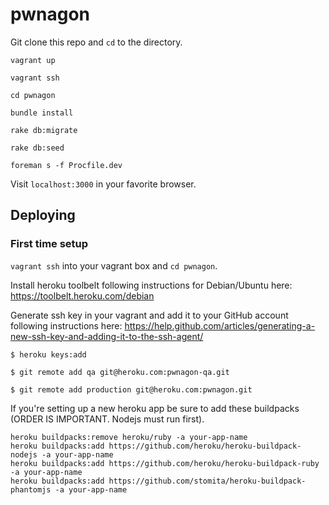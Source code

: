 # pwnagon

Git clone this repo and `cd` to the directory.

```shell
vagrant up
```

```shell
vagrant ssh
```

```shell
cd pwnagon
```

```shell
bundle install
```

```shell
rake db:migrate
```

```shell
rake db:seed
```

```shell
foreman s -f Procfile.dev
```

Visit `localhost:3000` in your favorite browser.


## Deploying

### First time setup

`vagrant ssh` into your vagrant box and `cd pwnagon`.

Install heroku toolbelt following instructions for Debian/Ubuntu here: https://toolbelt.heroku.com/debian

Generate ssh key in your vagrant and add it to your GitHub account following instructions here: https://help.github.com/articles/generating-a-new-ssh-key-and-adding-it-to-the-ssh-agent/

```shell
$ heroku keys:add
```

```shell
$ git remote add qa git@heroku.com:pwnagon-qa.git
```

```shell
$ git remote add production git@heroku.com:pwnagon.git
```

If you're setting up a new heroku app be sure to add these buildpacks (ORDER IS IMPORTANT. Nodejs must run first).

```shell
heroku buildpacks:remove heroku/ruby -a your-app-name
heroku buildpacks:add https://github.com/heroku/heroku-buildpack-nodejs -a your-app-name
heroku buildpacks:add https://github.com/heroku/heroku-buildpack-ruby -a your-app-name
heroku buildpacks:add https://github.com/stomita/heroku-buildpack-phantomjs -a your-app-name
```
